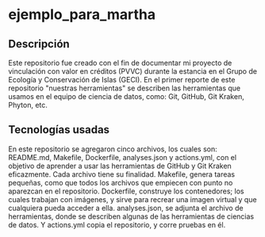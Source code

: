 # ejemplo_para_martha

## Descripción

Este repositorio fue creado con el fin de documentar mi proyecto de vinculación con valor en créditos (PVVC) durante la estancia en el Grupo de Ecología y Conservación de Islas (GECI).
En el primer reporte de este repositorio "nuestras herramientas" se describen las herramientas que usamos en el equipo de ciencia de datos, como: Git, GitHub, Git Kraken, Phyton, etc.

## Tecnologías usadas

En este repositorio se agregaron cinco archivos, los cuales son: README.md, Makefile, Dockerfile, analyses.json y actions.yml, con el objetivo de aprender a usar las herramientas de GitHub y Git Kraken eficazmente. Cada archivo tiene su finalidad. Makefile, genera tareas pequeñas, como que todos los archivos que empiecen con punto no aparezcan en el repositorio. Dockerfile, construye los contenedores; los cuales trabajan con imágenes, y sirve para recrear una imagen virtual y que cualquiera pueda acceder a ella. analyses.json, se adjunta el archivo de herramientas, donde se describen algunas de las herramientas de ciencias de datos. Y actions.yml copia el repositorio, y corre pruebas en él.
